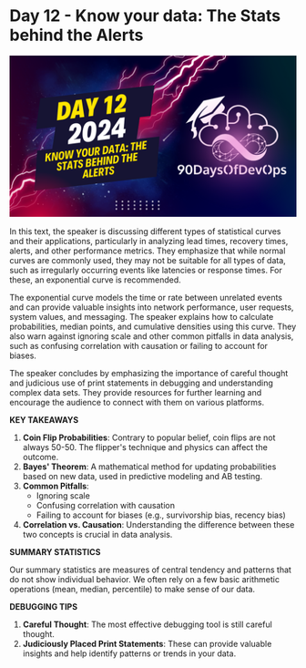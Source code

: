 # Day 12 - Know your data: The Stats behind the Alerts
[![Watch the video](thumbnails/day12.png)](https://www.youtube.com/watch?v=y9rOAzuV-F8)

 In this text, the speaker is discussing different types of statistical curves and their applications, particularly in analyzing lead times, recovery times, alerts, and other performance metrics. They emphasize that while normal curves are commonly used, they may not be suitable for all types of data, such as irregularly occurring events like latencies or response times. For these, an exponential curve is recommended.

The exponential curve models the time or rate between unrelated events and can provide valuable insights into network performance, user requests, system values, and messaging. The speaker explains how to calculate probabilities, median points, and cumulative densities using this curve. They also warn against ignoring scale and other common pitfalls in data analysis, such as confusing correlation with causation or failing to account for biases.

The speaker concludes by emphasizing the importance of careful thought and judicious use of print statements in debugging and understanding complex data sets. They provide resources for further learning and encourage the audience to connect with them on various platforms.

**KEY TAKEAWAYS**

1. **Coin Flip Probabilities**: Contrary to popular belief, coin flips are not always 50-50. The flipper's technique and physics can affect the outcome.
2. **Bayes' Theorem**: A mathematical method for updating probabilities based on new data, used in predictive modeling and AB testing.
3. **Common Pitfalls**:
	* Ignoring scale
	* Confusing correlation with causation
	* Failing to account for biases (e.g., survivorship bias, recency bias)
4. **Correlation vs. Causation**: Understanding the difference between these two concepts is crucial in data analysis.

**SUMMARY STATISTICS**

Our summary statistics are measures of central tendency and patterns that do not show individual behavior. We often rely on a few basic arithmetic operations (mean, median, percentile) to make sense of our data.

**DEBUGGING TIPS**

1. **Careful Thought**: The most effective debugging tool is still careful thought.
2. **Judiciously Placed Print Statements**: These can provide valuable insights and help identify patterns or trends in your data.
